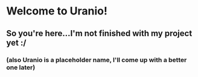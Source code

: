 # Welcome to Uranio!

## So you're here...I'm not finished with my project yet :/

### (also Uranio is a placeholder name, I'll come up with a better one later)

